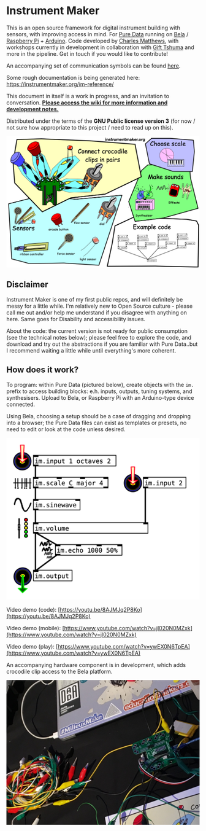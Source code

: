 # Instrument Maker

This is an open source framework for digital instrument building with sensors, with improving access in mind. For [Pure Data](http://puredata.info/) running on [Bela](http://bela.io) / [Raspberry Pi](https://www.raspberrypi.org/) + [Arduino](https://www.arduino.cc/).  Code developed by [Charles Matthews](http://ardisson.net/), with workshops currently in development in collaboration with [Gift Tshuma](http://www.utchoir.com/) and more in the pipeline.  Get in touch if you would like to contribute!

An accompanying set of communication symbols can be found [here](https://instrumentmaker.org/instrument-maker-symbols).

Some rough documentation is being generated here: <https://instrumentmaker.org/im-reference/>

This document in itself is a work in progress, and an invitation to conversation.  [**Please access the wiki for more information and development notes.**](https://github.com/matthewscharles/instrument-maker/wiki)  

Distributed under the terms of the **GNU Public license version 3** (for now  / not sure how appropriate to this project / need to read up on this).

![A diagram illustrating different aspects of the instrument maker framework: sensors, scales, effects, and code.](documentation/im-sensors.png)

## Disclaimer

Instrument Maker is one of my first public repos, and will definitely be messy for a little while. I'm relatively new to Open Source culture - please call me out and/or help me understand if you disagree with anything on here.  Same goes for Disability and accessibility issues. 

About the code: the current version is not ready for public consumption (see the technical notes below); please feel free to explore the code, and download and try out the abstractions if you are familiar with Pure Data..but I recommend waiting a little while until everything's more coherent.

## How does it work?

To program: within Pure Data (pictured below), create objects with the `im.` prefix to access building blocks: e.h. inputs, outputs, tuning systems, and synthesisers. Upload to Bela, or Raspberry Pi with an Arduino-type device connected.  

Using Bela, choosing a setup should be a case of dragging and dropping into a browser; the Pure Data files can exist as templates or presets, no need to edit or look at the code unless desired.

![This is a screenshot of the Instrument Maker objects in Pure Data. It shows a white screen, featuring minimal outlined boxes with black connecting lines. The boxes are labelled: input, scale, sinewave, volume, and they are connected to further boxes labelled echo and output. The lines are drawn from the top, through each of the boxes in various inlets and outlets, into a box labelled output.](documentation/im-scale.png)

Video demo (code): [https://youtu.be/8AJMJq2P8Ko](https://youtu.be/8AJMJq2P8Ko)

Video demo (mobile): [https://www.youtube.com/watch?v=jl020N0MZxk](https://www.youtube.com/watch?v=jl020N0MZxk)

Video demo (play): [https://www.youtube.com/watch?v=ywEX0N6TpEA](https://www.youtube.com/watch?v=ywEX0N6TpEA)

An accompanying hardware component is in development, which adds crocodile clip access to the Bela platform.

![A Bela mini device with shield attached: these feature white connectors to accomodate plug-in sensors, and metallic circles with crocodile clips](documentation/dmlab-im.jpg)



